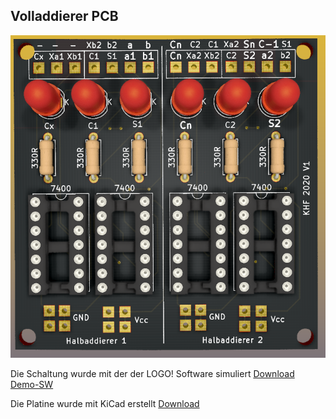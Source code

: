 ## Volladdierer PCB

![image](https://github.com/frankyhub/png/blob/master/VA_Platine2.png)


Die Schaltung wurde mit der der LOGO! Software simuliert
[Download Demo-SW](https://new.siemens.com/global/de/produkte/automatisierung/systeme/industrie/sps/logo/logo-software.html)

Die Platine wurde mit KiCad erstellt [Download](https://kicad.org/download/)
